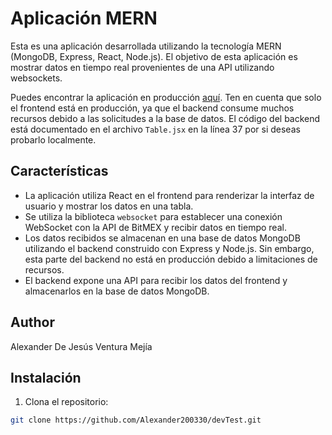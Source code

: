 # Aplicación MERN 

Esta es una aplicación  desarrollada utilizando la tecnología MERN (MongoDB, Express, React, Node.js). El objetivo de esta aplicación es mostrar datos en tiempo real provenientes de una API utilizando websockets.

Puedes encontrar la aplicación en producción [aquí](https://dev-test-bitmex.netlify.app). Ten en cuenta que solo el frontend está en producción, ya que el backend consume muchos recursos debido a las solicitudes a la base de datos. El código del backend está documentado en el archivo `Table.jsx` en la línea 37 por si deseas probarlo localmente.

## Características

- La aplicación utiliza React en el frontend para renderizar la interfaz de usuario y mostrar los datos en una tabla.
- Se utiliza la biblioteca `websocket` para establecer una conexión WebSocket con la API de BitMEX y recibir datos en tiempo real.
- Los datos recibidos se almacenan en una base de datos MongoDB utilizando el backend construido con Express y Node.js. Sin embargo, esta parte del backend no está en producción debido a limitaciones de recursos.
- El backend expone una API para recibir los datos del frontend y almacenarlos en la base de datos MongoDB.

## Author

Alexander De Jesús Ventura Mejía

## Instalación

1. Clona el repositorio:

```bash
git clone https://github.com/Alexander200330/devTest.git


